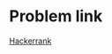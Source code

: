 # Problem link
<a href='https://www.hackerrank.com/challenges/find-second-maximum-number-in-a-list/problem?isFullScreen=true' target='_blank'>Hackerrank</a>